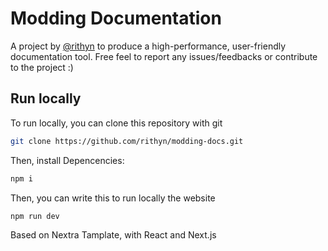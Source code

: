 # Modding Documentation

A project by [@rithyn](https://github.com/rithyn) to produce a high-performance, user-friendly documentation tool. Free feel to report any issues/feedbacks or contribute to the project :)



## Run locally

To run locally, you can clone this repository with git

```bash
git clone https://github.com/rithyn/modding-docs.git
```

Then, install Depencencies:


```bash
npm i
```

Then, you can write this to run locally the website

```bash
npm run dev
```






Based on Nextra Tamplate, with React and Next.js




